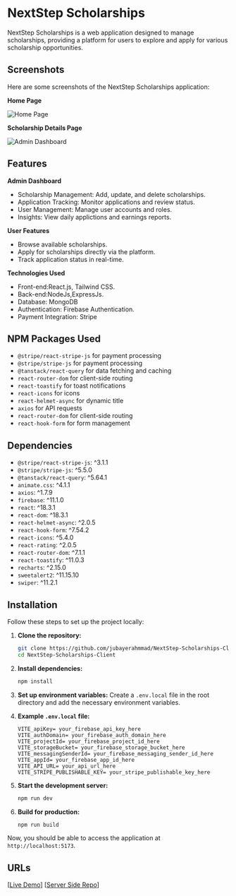 # NextStep Scholarships

NextStep Scholarships is a web application designed to manage scholarships, providing a platform for users to explore and apply for various scholarship opportunities.

## Screenshots

Here are some screenshots of the NextStep Scholarships application:

**Home Page**

![Home Page](./home-page.png)

**Scholarship Details Page**

![Admin Dashboard](./admin-dashboard.png)

## Features

**Admin Dashboard**

- Scholarship Management: Add, update, and delete scholarships.
- Application Tracking: Monitor applications and review status.
- User Management: Manage user accounts and roles.
- Insights: View daily applictions and earnings reports.

**User Features**

- Browse available scholarships.
- Apply for scholarships directly via the platform.
- Track application status in real-time.

**Technologies Used**

- Front-end:React.js, Tailwind CSS.
- Back-end:NodeJs,ExpressJs.
- Database: MongoDB
- Authentication: Firebase Authentication.
- Payment Integration: Stripe

## NPM Packages Used

- `@stripe/react-stripe-js` for payment processing
- `@stripe/stripe-js` for payment processing
- `@tanstack/react-query` for data fetching and caching
- `react-router-dom` for client-side routing
- `react-toastify` for toast notifications
- `react-icons` for icons
- `react-helmet-async` for dynamic title
- `axios` for API requests
- `react-router-dom` for client-side routing
- `react-hook-form` for form management

## Dependencies

- `@stripe/react-stripe-js`: ^3.1.1
- `@stripe/stripe-js`: ^5.5.0
- `@tanstack/react-query`: ^5.64.1
- `animate.css`: ^4.1.1
- `axios`: ^1.7.9
- `firebase`: ^11.1.0
- `react`: ^18.3.1
- `react-dom`: ^18.3.1
- `react-helmet-async`: ^2.0.5
- `react-hook-form`: ^7.54.2
- `react-icons`: ^5.4.0
- `react-rating`: ^2.0.5
- `react-router-dom`: ^7.1.1
- `react-toastify`: ^11.0.3
- `recharts`: ^2.15.0
- `sweetalert2`: ^11.15.10
- `swiper`: ^11.2.1

## Installation

Follow these steps to set up the project locally:

1. **Clone the repository:**

   ```bash
   git clone https://github.com/jubayerahmmad/NextStep-Scholarships-Client.git
   cd NextStep-Scholarships-Client
   ```

2. **Install dependencies:**

   ```bash
   npm install
   ```

3. **Set up environment variables:**
   Create a `.env.local` file in the root directory and add the necessary environment variables.

4. **Example `.env.local` file:**

   ```env
   VITE_apiKey= your_firebase_api_key_here
   VITE_authDomain= your_firebase_auth_domain_here
   VITE_projectId= your_firebase_project_id_here
   VITE_storageBucket= your_firebase_storage_bucket_here
   VITE_messagingSenderId= your_firebase_messaging_sender_id_here
   VITE_appId= your_firebase_app_id_here
   VITE_API_URL= your_api_url_here
   VITE_STRIPE_PUBLISHABLE_KEY= your_stripe_publishable_key_here
   ```

5. **Start the development server:**

   ```bash
   npm run dev
   ```

6. **Build for production:**

   ```bash
   npm run build
   ```

Now, you should be able to access the application at `http://localhost:5173`.

## URLs

[[Live Demo](https://nextstep-scholarships.web.app/)]
[[Server Side Repo](https://github.com/jubayerahmmad/NextStep-Scholarships-Server)]
